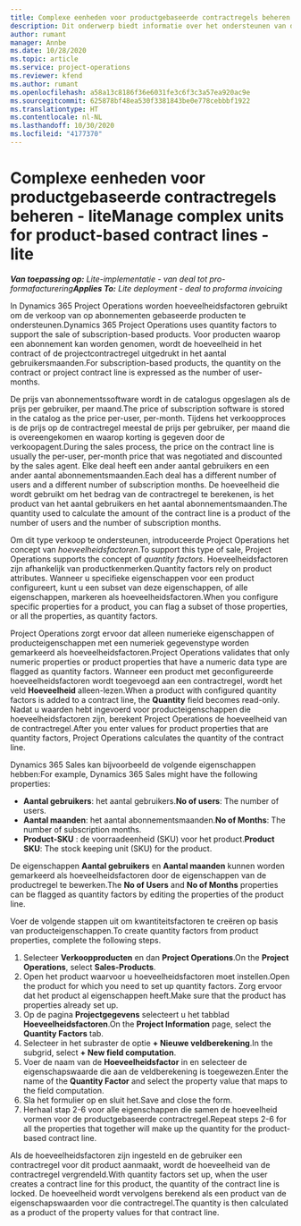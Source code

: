```yaml
---
title: Complexe eenheden voor productgebaseerde contractregels beheren - lite
description: Dit onderwerp biedt informatie over het ondersteunen van de verkoop van op abonnementen gebaseerde producten.
author: rumant
manager: Annbe
ms.date: 10/28/2020
ms.topic: article
ms.service: project-operations
ms.reviewer: kfend
ms.author: rumant
ms.openlocfilehash: a58a13c8186f36e6031fe3c6f3c3a57ea920ac9e
ms.sourcegitcommit: 625878bf48ea530f3381843be0e778cebbbf1922
ms.translationtype: HT
ms.contentlocale: nl-NL
ms.lasthandoff: 10/30/2020
ms.locfileid: "4177370"
---
```

# <a name="manage-complex-units-for-product-based-contract-lines---lite"></a><span data-ttu-id="ea426-103">Complexe eenheden voor productgebaseerde contractregels beheren - lite</span><span class="sxs-lookup"><span data-stu-id="ea426-103">Manage complex units for product-based contract lines - lite</span></span>

<span data-ttu-id="ea426-104">_**Van toepassing op:** Lite-implementatie - van deal tot pro-formafacturering_</span><span class="sxs-lookup"><span data-stu-id="ea426-104">_**Applies To:** Lite deployment - deal to proforma invoicing_</span></span>

<span data-ttu-id="ea426-105">In Dynamics 365 Project Operations worden hoeveelheidsfactoren gebruikt om de verkoop van op abonnementen gebaseerde producten te ondersteunen.</span><span class="sxs-lookup"><span data-stu-id="ea426-105">Dynamics 365 Project Operations uses quantity factors to support the sale of subscription-based products.</span></span> <span data-ttu-id="ea426-106">Voor producten waarop een abonnement kan worden genomen, wordt de hoeveelheid in het contract of de projectcontractregel uitgedrukt in het aantal gebruikersmaanden.</span><span class="sxs-lookup"><span data-stu-id="ea426-106">For subscription-based products, the quantity on the contract or project contract line is expressed as the number of user-months.</span></span>

<span data-ttu-id="ea426-107">De prijs van abonnementssoftware wordt in de catalogus opgeslagen als de prijs per gebruiker, per maand.</span><span class="sxs-lookup"><span data-stu-id="ea426-107">The price of subscription software is stored in the catalog as the price per-user, per-month.</span></span> <span data-ttu-id="ea426-108">Tijdens het verkoopproces is de prijs op de contractregel meestal de prijs per gebruiker, per maand die is overeengekomen en waarop korting is gegeven door de verkoopagent.</span><span class="sxs-lookup"><span data-stu-id="ea426-108">During the sales process, the price on the contract line is usually the per-user, per-month price that was negotiated and discounted by the sales agent.</span></span> <span data-ttu-id="ea426-109">Elke deal heeft een ander aantal gebruikers en een ander aantal abonnementsmaanden.</span><span class="sxs-lookup"><span data-stu-id="ea426-109">Each deal has a different number of users and a different number of subscription months.</span></span> <span data-ttu-id="ea426-110">De hoeveelheid die wordt gebruikt om het bedrag van de contractregel te berekenen, is het product van het aantal gebruikers en het aantal abonnementsmaanden.</span><span class="sxs-lookup"><span data-stu-id="ea426-110">The quantity used to calculate the amount of the contract line is a product of the number of users and the number of subscription months.</span></span>

<span data-ttu-id="ea426-111">Om dit type verkoop te ondersteunen, introduceerde Project Operations het concept van *hoeveelheidsfactoren*.</span><span class="sxs-lookup"><span data-stu-id="ea426-111">To support this type of sale, Project Operations supports the concept of *quantity factors*.</span></span> <span data-ttu-id="ea426-112">Hoeveelheidsfactoren zijn afhankelijk van productkenmerken.</span><span class="sxs-lookup"><span data-stu-id="ea426-112">Quantity factors rely on product attributes.</span></span> <span data-ttu-id="ea426-113">Wanneer u specifieke eigenschappen voor een product configureert, kunt u een subset van deze eigenschappen, of alle eigenschappen, markeren als hoeveelheidsfactoren.</span><span class="sxs-lookup"><span data-stu-id="ea426-113">When you configure specific properties for a product, you can flag a subset of those properties, or all the properties, as quantity factors.</span></span>

<span data-ttu-id="ea426-114">Project Operations zorgt ervoor dat alleen numerieke eigenschappen of producteigenschappen met een numeriek gegevenstype worden gemarkeerd als hoeveelheidsfactoren.</span><span class="sxs-lookup"><span data-stu-id="ea426-114">Project Operations validates that only numeric properties or product properties that have a numeric data type are flagged as quantity factors.</span></span> <span data-ttu-id="ea426-115">Wanneer een product met geconfigureerde hoeveelheidsfactoren wordt toegevoegd aan een contractregel, wordt het veld **Hoeveelheid** alleen-lezen.</span><span class="sxs-lookup"><span data-stu-id="ea426-115">When a product with configured quantity factors is added to a contract line, the **Quantity** field  becomes read-only.</span></span> <span data-ttu-id="ea426-116">Nadat u waarden hebt ingevoerd voor producteigenschappen die hoeveelheidsfactoren zijn, berekent Project Operations de hoeveelheid van de contractregel.</span><span class="sxs-lookup"><span data-stu-id="ea426-116">After you enter values for product properties that are quantity factors, Project Operations calculates the quantity of the contract line.</span></span>

<span data-ttu-id="ea426-117">Dynamics 365 Sales kan bijvoorbeeld de volgende eigenschappen hebben:</span><span class="sxs-lookup"><span data-stu-id="ea426-117">For example, Dynamics 365 Sales might have the following properties:</span></span>

- <span data-ttu-id="ea426-118">**Aantal gebruikers**: het aantal gebruikers.</span><span class="sxs-lookup"><span data-stu-id="ea426-118">**No of users**: The number of users.</span></span>
- <span data-ttu-id="ea426-119">**Aantal maanden**: het aantal abonnementsmaanden.</span><span class="sxs-lookup"><span data-stu-id="ea426-119">**No of Months**: The number of subscription months.</span></span>
- <span data-ttu-id="ea426-120">**Product-SKU** : de voorraadeenheid (SKU) voor het product.</span><span class="sxs-lookup"><span data-stu-id="ea426-120">**Product SKU**: The stock keeping unit (SKU) for the product.</span></span>

<span data-ttu-id="ea426-121">De eigenschappen **Aantal gebruikers** en **Aantal maanden** kunnen worden gemarkeerd als hoeveelheidsfactoren door de eigenschappen van de productregel te bewerken.</span><span class="sxs-lookup"><span data-stu-id="ea426-121">The **No of Users** and **No of Months** properties can be flagged as quantity factors by editing the properties of the product line.</span></span>

<span data-ttu-id="ea426-122">Voer de volgende stappen uit om kwantiteitsfactoren te creëren op basis van producteigenschappen.</span><span class="sxs-lookup"><span data-stu-id="ea426-122">To create quantity factors from product properties, complete the following steps.</span></span>

1. <span data-ttu-id="ea426-123">Selecteer **Verkoopproducten** en dan **Project Operations**.</span><span class="sxs-lookup"><span data-stu-id="ea426-123">On the **Project Operations**, select **Sales-Products**.</span></span>
2. <span data-ttu-id="ea426-124">Open het product waarvoor u hoeveelheidsfactoren moet instellen.</span><span class="sxs-lookup"><span data-stu-id="ea426-124">Open the product for which you need to set up quantity factors.</span></span> <span data-ttu-id="ea426-125">Zorg ervoor dat het product al eigenschappen heeft.</span><span class="sxs-lookup"><span data-stu-id="ea426-125">Make sure that the product has properties already set up.</span></span>
3. <span data-ttu-id="ea426-126">Op de pagina **Projectgegevens** selecteert u het tabblad **Hoeveelheidsfactoren**.</span><span class="sxs-lookup"><span data-stu-id="ea426-126">On the **Project Information** page, select the **Quantity Factors** tab.</span></span>
4. <span data-ttu-id="ea426-127">Selecteer in het subraster de optie **+ Nieuwe veldberekening**.</span><span class="sxs-lookup"><span data-stu-id="ea426-127">In the subgrid, select **+ New field computation**.</span></span>
5. <span data-ttu-id="ea426-128">Voer de naam van de **Hoeveelheidsfactor** in en selecteer de eigenschapswaarde die aan de veldberekening is toegewezen.</span><span class="sxs-lookup"><span data-stu-id="ea426-128">Enter the name of the **Quantity Factor** and select the property value that maps to the field computation.</span></span>
6. <span data-ttu-id="ea426-129">Sla het formulier op en sluit het.</span><span class="sxs-lookup"><span data-stu-id="ea426-129">Save and close the form.</span></span>
7. <span data-ttu-id="ea426-130">Herhaal stap 2-6 voor alle eigenschappen die samen de hoeveelheid vormen voor de productgebaseerde contractregel.</span><span class="sxs-lookup"><span data-stu-id="ea426-130">Repeat steps 2-6 for all the properties that together will make up the quantity for the product-based contract line.</span></span>

<span data-ttu-id="ea426-131">Als de hoeveelheidsfactoren zijn ingesteld en de gebruiker een contractregel voor dit product aanmaakt, wordt de hoeveelheid van de contractregel vergrendeld.</span><span class="sxs-lookup"><span data-stu-id="ea426-131">With quantity factors set up, when the user creates a contract line for this product, the quantity of the contract line is locked.</span></span> <span data-ttu-id="ea426-132">De hoeveelheid wordt vervolgens berekend als een product van de eigenschapswaarden voor die contractregel.</span><span class="sxs-lookup"><span data-stu-id="ea426-132">The quantity is then calculated as a product of the property values for that contract line.</span></span>
